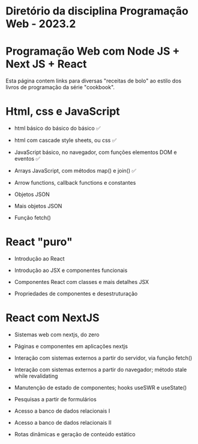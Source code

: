 # Diretório da disciplina Programação Web - 2023.2

# Programação Web com Node JS + Next JS + React
Esta página contem links para diversas "receitas de bolo" ao estilo dos livros de programação da série "cookbook".

# Html, css e JavaScript

*   html básico do básico do básico ✅

*   html com cascade style sheets, ou css ✅

*   JavaScript básico, no navegador, com funções elementos DOM e eventos ✅

*   Arrays JavaScript, com métodos map() e join() ✅

*   Arrow functions, callback functions e constantes 

*   Objetos JSON

*   Mais objetos JSON

*   Função fetch()

# React "puro"

*   Introdução ao React

*   Introdução ao JSX e componentes funcionais

*   Componentes React com classes e mais detalhes JSX

*   Propriedades de componentes e desestruturação

# React com NextJS

*   Sistemas web com nextjs, do zero

*   Páginas e componentes em aplicações nextjs

*   Interação com sistemas externos a partir do servidor, via função fetch() 

*   Interação com sistemas externos a partir do navegador; método stale while revalidating

*   Manutenção de estado de componentes; hooks useSWR e useState()

*   Pesquisas a partir de formulários

*   Acesso a banco de dados relacionais I

*   Acesso a banco de dados relacionais II

*   Rotas dinâmicas e geração de conteúdo estático